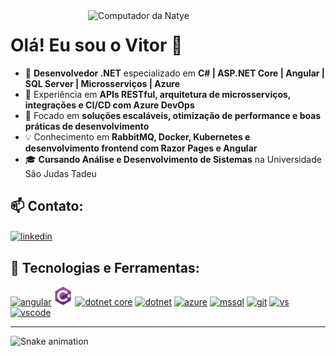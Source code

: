<img src="https://raw.githubusercontent.com/MicaelliMedeiros/micaellimedeiros/master/image/computer-illustration.png" min-width="400px" max-width="380px" width="380px" align="right" alt="Computador da Natye">

# Olá! Eu sou o Vitor 👋

- 💼 **Desenvolvedor .NET** especializado em **C# | ASP.NET Core | Angular | SQL Server | Microsserviços | Azure**
- 🚀 Experiência em **APIs RESTful, arquitetura de microsserviços, integrações e CI/CD com Azure DevOps**
- 🎯 Focado em **soluções escaláveis, otimização de performance e boas práticas de desenvolvimento**
- 💡 Conhecimento em **RabbitMQ, Docker, Kubernetes e desenvolvimento frontend com Razor Pages e Angular**
- 🎓 **Cursando Análise e Desenvolvimento de Sistemas** na Universidade São Judas Tadeu

## 📫 Contato:
<a href="https://www.linkedin.com/in/vitor-pavanello-85192b154/" target="blank"><img align="center" src="https://raw.githubusercontent.com/rahuldkjain/github-profile-readme-generator/master/src/images/icons/Social/linked-in-alt.svg" alt="linkedin" height="20" width="20" /></a>

## 🚀 Tecnologias e Ferramentas:
<p align="left"> 
<a href="https://angular.io" target="_blank"><img src="https://angular.io/assets/images/logos/angular/angular.svg" alt="angular" width="30" height="30"/></a> 
<a href="https://www.w3schools.com/cs/" target="_blank"><img src="https://raw.githubusercontent.com/devicons/devicon/master/icons/csharp/csharp-original.svg" alt="csharp" width="30" height="30"/></a> 
<a href="https://dotnet.microsoft.com/" target="_blank"><img src="https://cdn.jsdelivr.net/gh/devicons/devicon/icons/dotnetcore/dotnetcore-original.svg" alt="dotnet core" width="30" height="30"/></a>
<a href="https://dotnet.microsoft.com/" target="_blank"><img src="https://cdn.jsdelivr.net/gh/devicons/devicon/icons/dot-net/dot-net-original-wordmark.svg" alt="dotnet" width="30" height="30"/></a>
<a href="https://azure.microsoft.com/" target="_blank"><img src="https://cdn.jsdelivr.net/gh/devicons/devicon/icons/azure/azure-original.svg" alt="azure" width="30" height="30"/></a>
<a href="https://www.microsoft.com/en-us/sql-server" target="_blank"> <img src="https://www.svgrepo.com/show/303229/microsoft-sql-server-logo.svg" alt="mssql" width="30" height="30"/></a>
<a href="https://git-scm.com/" target="_blank"> <img src="https://www.vectorlogo.zone/logos/git-scm/git-scm-icon.svg" alt="git" width="30" height="30"/></a>
<a href="https://visualstudio.microsoft.com/" target="_blank"> <img src="https://cdn.jsdelivr.net/gh/devicons/devicon/icons/visualstudio/visualstudio-plain.svg" alt="vs" width="30" height="30"/></a> 
<a href="https://code.visualstudio.com/" target="_blank"> <img src="https://cdn.jsdelivr.net/gh/devicons/devicon/icons/vscode/vscode-original.svg" alt="vscode" width="30" height="30"/></a>
</p>

---

![Snake animation](https://github.com/engenny/engenny/blob/output/github-contribution-grid-snake.svg)
